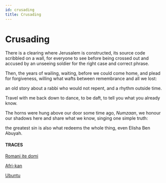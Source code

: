 ```yaml
---
id: crusading
title: Crusading
---
```


# Crusading

There is a clearing
where Jerusalem is constructed,
its source code scribbled on a wall,
for everyone to see
before being
crossed out and accused
by an unseeing soldier
for the right case and
correct phrase.

Then, the years of wailing,
waiting,
before we could come home,
and plead for forgiveness,
willing what wafts between
remembrance and all we lost:

an old story about a rabbi
who would not repent,
and a rhythm outside time.

Travel with me back down
to dance, to be daft,
to tell you what you
already know.

The horns were hung above
our door some time ago, _Numzaan_,
we honour our shadows here
and share what we know,
singing one simple truth:

the greatest sin is also what redeems
the whole thing,
even Elisha Ben Abuyah.


#### TRACES

[Romani ite domi](https://www.youtube.com/watch?v=M3gNdGHsEIk "Management training")

[Afri-kan](https://www.youtube.com/watch?v=2AviyoyvK3k "Jessica Mbangeni")

[Ubuntu](https://www.youtube.com/watch?v=gW2E9HP5mc4 "Only through others")